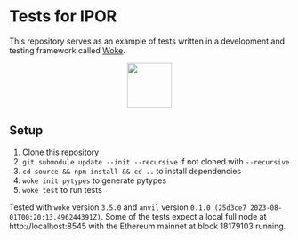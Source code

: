 # Tests for IPOR
This repository serves as an example of tests written in a development and testing framework called [Woke](https://github.com/Ackee-Blockchain/woke).

<p align="center">
  <img src="https://user-images.githubusercontent.com/56036748/259106454-2994669f-525c-479d-bbc9-c78da6f401de.png" width="80">
</p>

## Setup

1. Clone this repository
2. `git submodule update --init --recursive` if not cloned with `--recursive`
3. `cd source && npm install && cd ..` to install dependencies
4. `woke init pytypes` to generate pytypes
5. `woke test` to run tests

Tested with `woke` version `3.5.0` and `anvil` version `0.1.0 (25d3ce7 2023-08-01T00:20:13.496244391Z)`. Some of the tests expect a local full node at http://localhost:8545 with the Ethereum mainnet at block 18179103 running.
